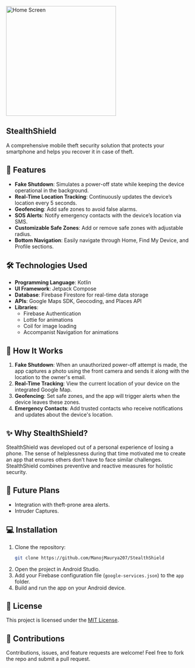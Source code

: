 <img src="screenshots/app_logo.png" alt="Home Screen" height="300" width="300">

## StealthShield  
A comprehensive mobile theft security solution that protects your smartphone and helps you recover it in case of theft.

## 🚀 Features  
- **Fake Shutdown**: Simulates a power-off state while keeping the device operational in the background.  
- **Real-Time Location Tracking**: Continuously updates the device’s location every 5 seconds.  
- **Geofencing**: Add safe zones to avoid false alarms.  
- **SOS Alerts**: Notify emergency contacts with the device’s location via SMS.  
- **Customizable Safe Zones**: Add or remove safe zones with adjustable radius.  
- **Bottom Navigation**: Easily navigate through Home, Find My Device, and Profile sections.  

## 🛠️ Technologies Used  
- **Programming Language**: Kotlin  
- **UI Framework**: Jetpack Compose  
- **Database**: Firebase Firestore for real-time data storage  
- **APIs**: Google Maps SDK, Geocoding, and Places API  
- **Libraries**:  
  - Firebase Authentication  
  - Lottie for animations  
  - Coil for image loading  
  - Accompanist Navigation for animations  

## 📖 How It Works  
1. **Fake Shutdown**: When an unauthorized power-off attempt is made, the app captures a photo using the front camera and sends it along with the location to the owner's email.  
2. **Real-Time Tracking**: View the current location of your device on the integrated Google Map.  
3. **Geofencing**: Set safe zones, and the app will trigger alerts when the device leaves these zones.  
4. **Emergency Contacts**: Add trusted contacts who receive notifications and updates about the device's location.  


## ✨ Why StealthShield?  
StealthShield was developed out of a personal experience of losing a phone. The sense of helplessness during that time motivated me to create an app that ensures others don’t have to face similar challenges. StealthShield combines preventive and reactive measures for holistic security.  

## 🌟 Future Plans  
- Integration with theft-prone area alerts.  
- Intruder Captures.  

## 💻 Installation  
1. Clone the repository:  
   ```bash  
   git clone https://github.com/ManojMaurya207/StealthShield  
   ```  
2. Open the project in Android Studio.  
3. Add your Firebase configuration file (`google-services.json`) to the `app` folder.  
4. Build and run the app on your Android device.  

## 📜 License  
This project is licensed under the [MIT License](LICENSE).  

## 🙌 Contributions  
Contributions, issues, and feature requests are welcome! Feel free to fork the repo and submit a pull request.  
